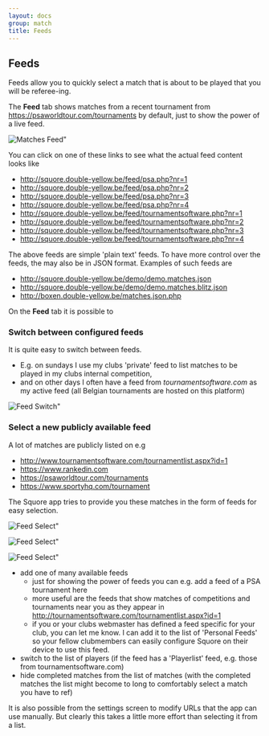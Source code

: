 ```yaml
---
layout: docs
group: match
title: Feeds
---
```

## Feeds

Feeds allow you to quickly select a match that is about to be played that you will be referee-ing.

The __Feed__ tab shows matches from a recent tournament from <https://psaworldtour.com/tournaments> by default, just to show the power of a live feed.

![Matches Feed"](../img/sb.matches.01.feed.matches.png)

You can click on one of these links to see what the actual feed content looks like
* <http://squore.double-yellow.be/feed/psa.php?nr=1>
* <http://squore.double-yellow.be/feed/psa.php?nr=2>
* <http://squore.double-yellow.be/feed/psa.php?nr=3>
* <http://squore.double-yellow.be/feed/psa.php?nr=4>
* <http://squore.double-yellow.be/feed/tournamentsoftware.php?nr=1>
* <http://squore.double-yellow.be/feed/tournamentsoftware.php?nr=2>
* <http://squore.double-yellow.be/feed/tournamentsoftware.php?nr=3>
* <http://squore.double-yellow.be/feed/tournamentsoftware.php?nr=4>

The above feeds are simple 'plain text' feeds. To have more control over the feeds, the may also be in JSON format.
Examples of such feeds are
* <http://squore.double-yellow.be/demo/demo.matches.json>
* <http://squore.double-yellow.be/demo/demo.matches.blitz.json>
* <http://boxen.double-yellow.be/matches.json.php>

On the __Feed__ tab it is possible to

### Switch between configured feeds

It is quite easy to switch between feeds.
* E.g. on sundays I use my clubs 'private' feed to list matches to be played in my clubs internal competition,
* and on other days I often have a feed from _tournamentsoftware.com_ as my active feed (all Belgian tournaments are hosted on this platform)

![Feed Switch"](../img/sb.matches.01.feed.switch.png)

### Select a new publicly available feed

A lot of matches are publicly listed on e.g
* <http://www.tournamentsoftware.com/tournamentlist.aspx?id=1>
* <https://www.rankedin.com>
* <https://psaworldtour.com/tournaments>
* <https://www.sportyhq.com/tournament>

The Squore app tries to provide you these matches in the form of feeds for easy selection.

![Feed Select"](../img/sb.matches.01.feeds.select.category.png)

![Feed Select"](../img/sb.matches.01.feeds.select.list.png)

![Feed Select"](../img/sb.matches.01.feeds.select.list.filtered.png)

* add one of many available feeds
    * just for showing the power of feeds you can e.g. add a feed of a PSA tournament here
    * more useful are the feeds that show matches of competitions and tournaments near you as they appear in <http://tournamentsoftware.com/tournamentlist.aspx?id=1>
    * if you or your clubs webmaster has defined a feed specific for your club, you can let me know.
      I can add it to the list of 'Personal Feeds' so your fellow clubmembers can easily configure Squore on their device to use this feed.
* switch to the list of players (if the feed has a 'Playerlist' feed, e.g. those from tournamentsoftware.com)
* hide completed matches from the list of matches (with the completed matches the list might become to long to comfortably select a match you have to ref)

It is also possible from the settings screen to modify URLs that the app can use manually.
But clearly this takes a little more effort than selecting it from a list.
